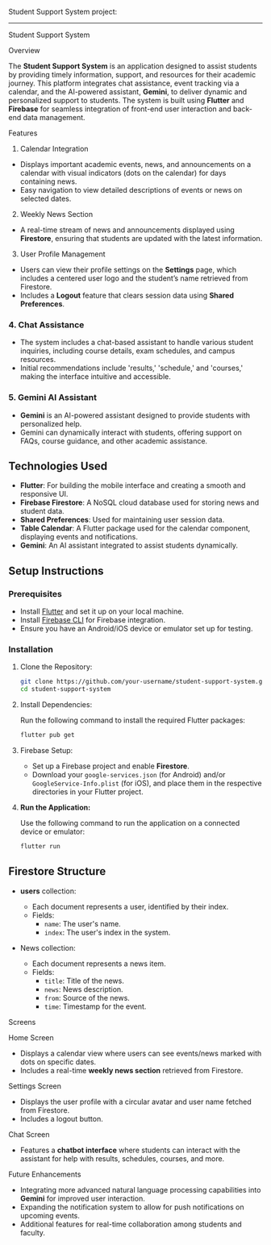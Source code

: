  Student Support System project:

---

Student Support System

Overview

The **Student Support System** is an application designed to assist students by providing timely information, support, and resources for their academic journey. This platform integrates chat assistance, event tracking via a calendar, and the AI-powered assistant, **Gemini**, to deliver dynamic and personalized support to students. The system is built using **Flutter** and **Firebase** for seamless integration of front-end user interaction and back-end data management.

 Features

 1. Calendar Integration
- Displays important academic events, news, and announcements on a calendar with visual indicators (dots on the calendar) for days containing news.
- Easy navigation to view detailed descriptions of events or news on selected dates.

2. Weekly News Section
- A real-time stream of news and announcements displayed using **Firestore**, ensuring that students are updated with the latest information.
  
3. User Profile Management
- Users can view their profile settings on the **Settings** page, which includes a centered user logo and the student’s name retrieved from Firestore.
- Includes a **Logout** feature that clears session data using **Shared Preferences**.

### 4. **Chat Assistance**
- The system includes a chat-based assistant to handle various student inquiries, including course details, exam schedules, and campus resources.
- Initial recommendations include 'results,' 'schedule,' and 'courses,' making the interface intuitive and accessible.

### 5. **Gemini AI Assistant**
- **Gemini** is an AI-powered assistant designed to provide students with personalized help.
- Gemini can dynamically interact with students, offering support on FAQs, course guidance, and other academic assistance.

## Technologies Used

- **Flutter**: For building the mobile interface and creating a smooth and responsive UI.
- **Firebase Firestore**: A NoSQL cloud database used for storing news and student data.
- **Shared Preferences**: Used for maintaining user session data.
- **Table Calendar**: A Flutter package used for the calendar component, displaying events and notifications.
- **Gemini**: An AI assistant integrated to assist students dynamically.

## Setup Instructions

### Prerequisites
- Install [Flutter](https://flutter.dev/docs/get-started/install) and set it up on your local machine.
- Install [Firebase CLI](https://firebase.google.com/docs/cli) for Firebase integration.
- Ensure you have an Android/iOS device or emulator set up for testing.

### Installation

1. Clone the Repository:

   ```bash
   git clone https://github.com/your-username/student-support-system.git
   cd student-support-system
   ```

2. Install Dependencies:

   Run the following command to install the required Flutter packages:

   ```bash
   flutter pub get
   ```

3. Firebase Setup:

   - Set up a Firebase project and enable **Firestore**.
   - Download your `google-services.json` (for Android) and/or `GoogleService-Info.plist` (for iOS), and place them in the respective directories in your Flutter project.

4. **Run the Application:**

   Use the following command to run the application on a connected device or emulator:

   ```bash
   flutter run
   ```

## Firestore Structure

- **users** collection:
  - Each document represents a user, identified by their index.
  - Fields:
    - `name`: The user's name.
    - `index`: The user's index in the system.

- News collection:
  - Each document represents a news item.
  - Fields:
    - `title`: Title of the news.
    - `news`: News description.
    - `from`: Source of the news.
    - `time`: Timestamp for the event.

Screens

Home Screen
- Displays a calendar view where users can see events/news marked with dots on specific dates.
- Includes a real-time **weekly news section** retrieved from Firestore.

 Settings Screen
- Displays the user profile with a circular avatar and user name fetched from Firestore.
- Includes a logout button.

 Chat Screen
- Features a **chatbot interface** where students can interact with the assistant for help with results, schedules, courses, and more.

 Future Enhancements

- Integrating more advanced natural language processing capabilities into **Gemini** for improved user interaction.
- Expanding the notification system to allow for push notifications on upcoming events.
- Additional features for real-time collaboration among students and faculty.
